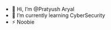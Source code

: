 - 👋 Hi, I’m @Pratyush Aryal
- 🌱 I’m currently learning CyberSecurity
- ⚡ Noobie

<!---
Pratyush9o9/Pratyush9o9 is a ✨ special ✨ repository because its `README.md` (this file) appears on your GitHub profile.
You can click the Preview link to take a look at your changes.
--->
